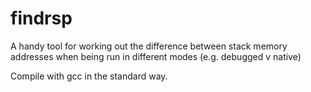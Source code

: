 # findrsp

A handy tool for working out the difference between stack memory addresses when being run in different modes (e.g. debugged v native)

Compile with gcc in the standard way.
